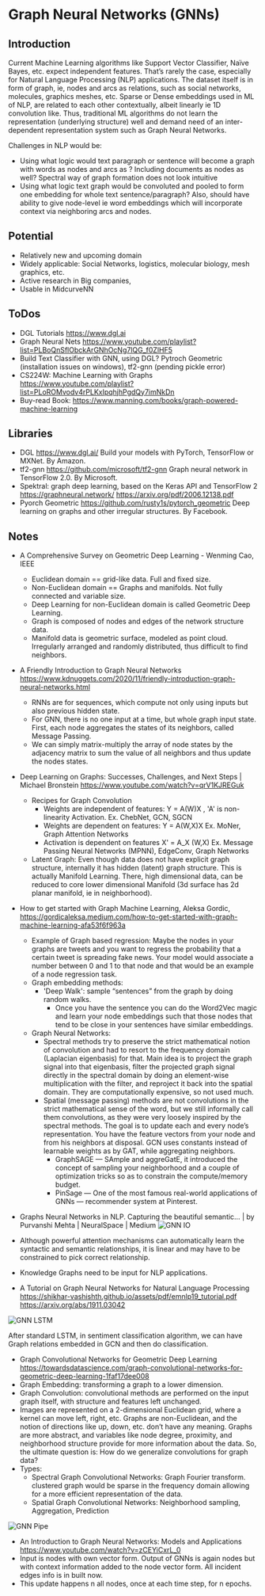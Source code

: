 # Graph Neural Networks (GNNs)

## Introduction
Current Machine Learning algorithms like Support Vector Classifier, Naïve Bayes, etc. expect independent features. That’s rarely the case, especially for Natural Language Processing (NLP) applications. The dataset itself is in form of graph, ie, nodes and arcs as relations, such as social networks, molecules, graphics meshes, etc.  Sparse or Dense embeddings used in ML of NLP, are related to each other contextually, albeit linearly ie 1D convolution like. Thus, traditional ML algorithms do not learn the representation (underlying structure) well and demand need of an inter-dependent representation system such as Graph Neural Networks.

Challenges in NLP would be:
- Using what logic would text paragraph or sentence will become a graph with words as nodes and arcs as ? Including documents as nodes as well? Spectral way of graph formation does not look intuitive
- Using what logic text graph would be convoluted and pooled to form one embedding for whole text sentence/paragraph? Also, should have ability to give node-level ie word embeddings which will incorporate context via neighboring arcs and nodes.

## Potential
- Relatively new and upcoming domain
- Widely applicable: Social Networks, logistics, molecular biology, mesh graphics, etc.
- Active research in Big companies, 
- Usable in MidcurveNN

## ToDos
- DGL Tutorials https://www.dgl.ai
- Graph Neural Nets https://www.youtube.com/playlist?list=PLBoQnSflObckArGNhOcNg7lQG_f0ZlHF5
-	Build Text Classifier with GNN, using DGL? Pytroch Geometric (installation issues on windows), tf2-gnn (pending pickle error)
-	CS224W: Machine Learning with Graphs https://www.youtube.com/playlist?list=PLoROMvodv4rPLKxIpqhjhPgdQy7imNkDn
-	Buy-read Book: https://www.manning.com/books/graph-powered-machine-learning 

## Libraries
- DGL https://www.dgl.ai/ Build your models with PyTorch, TensorFlow or MXNet. By Amazon.
- tf2-gnn https://github.com/microsoft/tf2-gnn Graph neural network in TensorFlow 2.0. By Microsoft.
-	Spektral: graph deep learning, based on the Keras API and TensorFlow 2  https://graphneural.network/  https://arxiv.org/pdf/2006.12138.pdf 
- Pyorch Geometric https://github.com/rusty1s/pytorch_geometric Deep learning on graphs and other irregular structures. By Facebook.

## Notes
- A Comprehensive Survey on Geometric Deep Learning - Wenming Cao, IEEE
	- Euclidean domain == grid-like data. Full and fixed size.
	- Non-Euclidean domain == Graphs and manifolds. Not fully connected and variable size.
	- Deep Learning for non-Euclidean domain is called Geometric Deep Learning. 
	- Graph is composed of nodes and edges of the network structure data.
	- Manifold data is geometric surface, modeled as point cloud. Irregularly arranged and randomly distributed, thus difficult to find neighbors.
	
- A Friendly Introduction to Graph Neural Networks https://www.kdnuggets.com/2020/11/friendly-introduction-graph-neural-networks.html
	- RNNs are for sequences, which compute not only using inputs but also previous hidden state.
	- For GNN, there is no one input at a time, but whole graph input state. First, each node aggregates the states of its neighbors, called Message Passing.
	- We can simply matrix-multiply the array of node states by the adjacency matrix to sum the value of all neighbors and thus update the nodes states.
	
	
- Deep Learning on Graphs: Successes, Challenges, and Next Steps | Michael Bronstein https://www.youtube.com/watch?v=qrV1KJREGuk
	- Recipes for Graph Convolution
		- Weights are independent of features: Y = A(W)X , 'A' is non-linearity Activation. Ex. ChebNet, GCN, SGCN
		- Weights are dependent on features: Y = A(W,X)X  Ex. MoNer, Graph Attention Networks
		- Activation is dependent on features X' = A_X (W,X)  Ex. Message Passing Neural Networks (MPNN), EdgeConv, Graph Networks
	- Latent Graph: Even though data does not have explicit graph structure, internally it has hidden (latent) graph structure. This is actually Manifold Learning. There, high dimensional data, can be reduced to core lower dimensional Manifold (3d surface has 2d planar manifold, ie in neighborhood).

- How to get started with Graph Machine Learning, Aleksa Gordic, https://gordicaleksa.medium.com/how-to-get-started-with-graph-machine-learning-afa53f6f963a
	- Example of Graph based regression: Maybe the nodes in your graphs are tweets and you want to regress the probability that a certain tweet is spreading fake news. Your model would associate a number between 0 and 1 to that node and that would be an example of a node regression task.
	- Graph embedding methods: 
	  - 'Deep Walk': sample “sentences” from the graph by doing random walks.
		- Once you have the sentence you can do the Word2Vec magic and learn your node embeddings such that those nodes that tend to be close in your sentences have similar embeddings.
	- Graph Neural Networks:
		- Spectral methods try to preserve the strict mathematical notion of convolution and had to resort to the frequency domain (Laplacian eigenbasis) for that. Main idea is to project the graph signal into that eigenbasis, filter the projected graph signal directly in the spectral domain by doing an element-wise multiplication with the filter, and reproject it back into the spatial domain. They are computationally expensive, so not used much.
		- Spatial (message passing) methods are not convolutions in the strict mathematical sense of the word, but we still informally call them convolutions, as they were very loosely inspired by the spectral methods. The goal is to update each and every node’s representation. You have the feature vectors from your node and from his neighbors at disposal. GCN uses constants instead of learnable weights as by GAT, while aggregating neighbors.
		  - GraphSAGE — SAmple and aggreGatE, it introduced the concept of sampling your neighborhood and a couple of optimization tricks so as to constrain the compute/memory budget.
		  - PinSage — One of the most famous real-world applications of GNNs — recommender system at Pinterest.

-	Graphs Neural Networks in NLP. Capturing the beautiful semantic… | by Purvanshi Mehta | NeuralSpace | Medium
 ![GNN IO](images/gnnio.png)
 
  -	Although powerful attention mechanisms can automatically learn the syntactic and semantic relationships, it is linear and may have to be constrained to pick correct relationship.
  -	Knowledge Graphs need to be input for NLP applications.


-	A Tutorial on Graph Neural Networks for Natural Language Processing https://shikhar-vashishth.github.io/assets/pdf/emnlp19_tutorial.pdf  https://arxiv.org/abs/1911.03042 

![GNN LSTM](images/gnnlstm.png)

After standard LSTM, in sentiment classification algorithm, we can have Graph relations embedded in GCN and then do classification.

-	Graph Convolutional Networks for Geometric Deep Learning https://towardsdatascience.com/graph-convolutional-networks-for-geometric-deep-learning-1faf17dee008
  - Graph Embedding: transforming a graph to a lower dimension.
  - Graph Convolution: convolutional methods are performed on the input graph itself, with structure and features left unchanged.
  - Images are represented on a 2-dimensional Euclidean grid, where a kernel can move left, right, etc. Graphs are non-Euclidean, and the notion of directions like up, down, etc. don’t have any meaning. Graphs are more abstract, and variables like node degree, proximity, and neighborhood structure provide for more information about the data. So, the ultimate question is: How do we generalize convolutions for graph data?
  - Types:
	  - Spectral Graph Convolutional Networks: Graph Fourier transform. clustered graph would be sparse in the frequency domain allowing for a more efficient representation of the data.
	  - Spatial Graph Convolutional Networks: Neighborhood sampling, Aggregation, Prediction

![GNN Pipe](images/gnnpipe.png)

-	An Introduction to Graph Neural Networks: Models and Applications https://www.youtube.com/watch?v=zCEYiCxrL_0
  - Input is nodes with own vector form. Output of GNNs is again nodes but with context information added to the node vector form. All incident edges info is in built now.
  - This update happens n all nodes, once at each time step, for n epochs.





